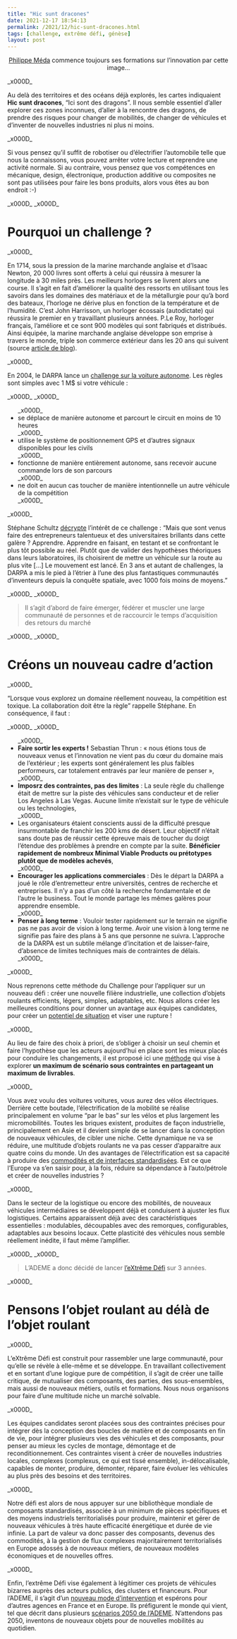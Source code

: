 ```yaml
---
title: "Hic sunt dracones"
date: 2021-12-17 18:54:13
permalink: /2021/12/hic-sunt-dracones.html
tags: [challenge, extrême défi, génèse]
layout: post
---
```


<p style="text-align: center;" data-startline="5" data-endline="5"><a href="https://www.icopilots.com/" target="_blank" rel="noopener">Philippe Méda</a> commence toujours ses formations sur l’innovation par cette image…</p>_x000D_
<p class="part" data-startline="5" data-endline="5">Au delà des territoires et des océans déjà explorés, les cartes indiquaient <strong>Hic sunt dracones</strong>, “Ici sont des dragons”. Il nous semble essentiel d’aller explorer ces zones inconnues, d’aller à la rencontre des dragons, de prendre des risques pour changer de mobilités, de changer de véhicules et d’inventer de nouvelles industries ni plus ni moins.</p>_x000D_
<p class="part" data-startline="7" data-endline="7">Si vous pensez qu’il suffit de robotiser ou d’électrifier l’automobile telle que nous la connaissons, vous pouvez arrêter votre lecture et reprendre une activité normale. Si au contraire, vous pensez que vos compétences en mécanique, design, électronique, production additive ou composites ne sont pas utilisées pour faire les bons produits, alors vous êtes au bon endroit :-)</p>_x000D_
_x000D_
<h1 id="Pourquoi-un-challenge-" class="part" data-startline="9" data-endline="9"><i class="fa fa-link"></i>Pourquoi un challenge ?</h1>_x000D_
<p class="part" data-startline="10" data-endline="10">En 1714, sous la pression de la marine marchande anglaise et d’Isaac Newton, 20 000 livres sont offerts à celui qui réussira à mesurer la longitude à 30 miles près. Les meilleurs horlogers se livrent alors une course. Il s’agit en fait d’améliorer la qualité des ressorts en utilisant tous les savoirs dans les domaines des matériaux et de la métallurgie pour qu’à bord des bateaux, l’horloge ne dérive plus en fonction de la température et de l’humidité. C’est John Harrisson, un horloger écossais (autodictate) qui réussira le premier en y travaillant plusieurs années. P.Le Roy, horloger français, l’améliore et ce sont 900 modèles qui sont fabriqués et distribués. Ainsi équipée, la marine marchande anglaise développe son emprise à travers le monde, triple son commerce extérieur dans les 20 ans qui suivent (source <a href="https://gabrielplassat.github.io/transportsdufutur/2018/01/metanote-n25-le-temps-12.html" target="_blank" rel="noopener">article de blog</a>).</p>_x000D_
<p class="part" data-startline="12" data-endline="12">En 2004, le DARPA lance un <a href="https://fr.wikipedia.org/wiki/DARPA_Grand_Challenge" target="_blank" rel="noopener">challenge sur la voiture autonome</a>. Les règles sont simples avec 1 M$ si votre véhicule :</p>_x000D_
_x000D_
<ul class="part" data-startline="13" data-endline="17">_x000D_
 	<li class="" data-startline="11" data-endline="11">se déplace de manière autonome et parcourt le circuit en moins de 10 heures</li>_x000D_
 	<li class="" data-startline="12" data-endline="12">utilise le système de positionnement GPS et d’autres signaux disponibles pour les civils</li>_x000D_
 	<li class="" data-startline="13" data-endline="13">fonctionne de manière entièrement autonome, sans recevoir aucune commande lors de son parcours</li>_x000D_
 	<li class="" data-startline="14" data-endline="15">ne doit en aucun cas toucher de manière intentionnelle un autre véhicule de la compétition</li>_x000D_
</ul>_x000D_
<p class="part" data-startline="18" data-endline="18">Stéphane Schultz <a href="https://15marches.fr/mobilites/histoire-autonome" target="_blank" rel="noopener">décrypte</a> l’intérêt de ce challenge : “Mais que sont venus faire des entrepreneurs talentueux et des universitaires brillants dans cette galère ? Apprendre. Apprendre en faisant, en testant et se confrontant le plus tôt possible au réel. Plutôt que de valider des hypothèses théoriques dans leurs laboratoires, ils choisirent de mettre un véhicule sur la route au plus vite […] Le mouvement est lancé. En 3 ans et autant de challenges, la DARPA a mis le pied à l’étrier à l’une des plus fantastiques communautés d’inventeurs depuis la conquête spatiale, avec 1000 fois moins de moyens.”</p>_x000D_
_x000D_
<blockquote class="part" data-startline="20" data-endline="20">Il s’agit d’abord de faire émerger, fédérer et muscler une large communauté de personnes et de raccourcir le temps d’acquisition des retours du marché</blockquote>_x000D_
<!--more-->_x000D_
<h1 id="Créons-un-nouveau-cadre-d’action" class="part" data-startline="22" data-endline="22"><i class="fa fa-link"></i>Créons un nouveau cadre d’action</h1>_x000D_
<p class="part" data-startline="23" data-endline="23">“Lorsque vous explorez un domaine réellement nouveau, la compétition est toxique. La collaboration doit être la règle” rappelle Stéphane. En conséquence, il faut :</p>_x000D_
_x000D_
<ul class="part" data-startline="24" data-endline="29">_x000D_
 	<li class="" data-startline="24" data-endline="24"><strong>Faire sortir les experts !</strong> Sebastian Thrun : « nous étions tous de nouveaux venus et l’innovation ne vient pas du cœur du domaine mais de l’extérieur ; les experts sont généralement les plus faibles performeurs, car totalement entravés par leur manière de penser »,</li>_x000D_
 	<li class="" data-startline="25" data-endline="25"><strong>Imposrz des contraintes, pas des limites</strong> : La seule règle du challenge était de mettre sur la piste des véhicules sans conducteur et de relier Los Angeles à Las Vegas. Aucune limite n’existait sur le type de véhicule ou les technologies,</li>_x000D_
 	<li class="" data-startline="26" data-endline="26">Les organisateurs étaient conscients aussi de la difficulté presque insurmontable de franchir les 200 kms de désert. Leur objectif n’était sans doute pas de réussir cette épreuve mais de toucher du doigt l’étendue des problèmes à prendre en compte par la suite. <strong>Bénéficier rapidement de nombreux Minimal Viable Products ou prétotypes plutôt que de modèles achevés</strong>,</li>_x000D_
 	<li class="" data-startline="27" data-endline="27"><strong>Encourager les applications commerciales</strong> : Dès le départ la DARPA a joué le rôle d’entremetteur entre universités, centres de recherche et entreprises. Il n’y a pas d’un côté la recherche fondamentale et de l’autre le business. Tout le monde partage les mêmes galères pour apprendre ensemble.</li>_x000D_
 	<li class="" data-startline="28" data-endline="29"><strong>Penser à long terme</strong> : Vouloir tester rapidement sur le terrain ne signifie pas ne pas avoir de vision à long terme. Avoir une vision à long terme ne signifie pas faire des plans à 5 ans que personne ne suivra. L’approche de la DARPA est un subtile mélange d’incitation et de laisser-faire, d’absence de limites techniques mais de contraintes de délais.</li>_x000D_
</ul>_x000D_
<p class="part" data-startline="30" data-endline="30">Nous reprenons cette méthode du Challenge pour l’appliquer sur un nouveau défi : créer une nouvelle filière industrielle, une collection d’objets roulants efficients, légers, simples, adaptables, etc. Nous allons créer les meilleures conditions pour donner un avantage aux équipes candidates, pour créer un <a href="https://gabrielplassat.github.io/transportsdufutur/2018/04/le-potentiel-de-situation.html" target="_blank" rel="noopener">potentiel de situation</a> et viser une rupture !</p>_x000D_
<p class="part" data-startline="32" data-endline="32">Au lieu de faire des choix à priori, de s’obliger à choisir un seul chemin et faire l’hypothèse que les acteurs aujourd’hui en place sont les mieux placés pour conduire les changements, il est proposé ici une <a href="https://gabrielplassat.github.io/transportsdufutur/2018/05/pour-des-anti-strategies.html" target="_blank" rel="noopener">méthode</a> qui vise à explorer <strong>un maximum de scénario sous contraintes en partageant un maximum de livrables</strong>.</p>_x000D_
<p class="part" data-startline="34" data-endline="34">Vous avez voulu des voitures voitures, vous aurez des vélos électriques. Derrière cette boutade, l’électrification de la mobilité se réalise principalement en volume “par le bas” sur les vélos et plus largement les micromobilités. Toutes les briques existent, produites de façon industrielle, principalement en Asie et il devient simple de se lancer dans la conception de nouveaux véhicules, de cibler une niche. Cette dynamique ne va se réduire, une multitude d’objets roulants ne va pas cesser d’apparaitre aux quatre coins du monde. Un des avantages de l’électrification est sa capacité à produire des <a href="https://gabrielplassat.github.io/transportsdufutur/2020/09/commodite.html" target="_blank" rel="noopener">commodités et de interfaces standardisées</a>. Est ce que l’Europe va s’en saisir pour, à la fois, réduire sa dépendance à l’auto/pétrole et créer de nouvelles industries ?</p>_x000D_
<p class="part" data-startline="36" data-endline="36">Dans le secteur de la logistique ou encore des mobilités, de nouveaux véhicules intermédiaires se développent déjà et conduisent à ajuster les flux logistiques. Certains apparaissent déjà avec des caractéristiques essentielles : modulables, découpables avec des remorques, configurables, adaptables aux besoins locaux. Cette plasticité des véhicules nous semble réellement inédite, il faut même l’amplifier.</p>_x000D_
_x000D_
<blockquote class="part" data-startline="38" data-endline="38">L’ADEME a donc décidé de lancer <a href="https://xd.ademe.fr/" target="_blank" rel="noopener">l’eXtrême Défi</a> sur 3 années.</blockquote>_x000D_
<h1 id="Pensons-l’objet-roulant-au-délà-de-l’objet-roulant" class="part" data-startline="40" data-endline="40"><i class="fa fa-link"></i>Pensons l’objet roulant au délà de l’objet roulant</h1>_x000D_
<p class="part" data-startline="41" data-endline="41">L’eXtrême Défi est construit pour rassembler une large communauté, pour qu’elle se révèle à elle-même et se développe. En travaillant collectivement et en sortant d’une logique pure de compétition, il s’agit de créer une taille critique, de mutualiser des composants, des parties, des sous-ensembles, mais aussi de nouveaux métiers, outils et formations. Nous nous organisons pour faire d’une multitude niche un marché solvable.</p>_x000D_
<p class="part" data-startline="43" data-endline="43">Les équipes candidates seront placées sous des contraintes précises pour intégrer dès la conception des boucles de matière et de composants en fin de vie, pour intégrer plusieurs vies des véhicules et des composants, pour penser au mieux les cycles de montage, démontage et de reconditionnement. Ces contraintes visent à créer de nouvelles industries locales, complexes (complexus, ce qui est tissé ensemble), in-délocalisable, capables de monter, produire, démonter, réparer, faire évoluer les véhicules au plus près des besoins et des territoires.</p>_x000D_
<p class="part" data-startline="45" data-endline="45">Notre défi est alors de nous appuyer sur une bibliothèque mondiale de composants standardisés, associée à un minimum de pièces spécifiques et des moyens industriels territorialisés pour produire, maintenir et gérer de nouveaux véhicules à très haute efficacité énergétique et durée de vie infinie. La part de valeur va donc passer des composants, devenus des commodités, à la gestion de flux complexes majoritairement territorialisés en Europe adossés à de nouveaux métiers, de nouveaux modèles économiques et de nouvelles offres.</p>_x000D_
<p class="part" data-startline="47" data-endline="47">Enfin, l’extrême Défi vise également à légitimer ces projets de véhicules bizarres auprès des acteurs publics, des clusters et financeurs. Pour l’ADEME, il s’agit d’un <a href="https://gabrielplassat.github.io/transportsdufutur/2016/01/metanote-n23-lavenir-du-soutien-public-a-linnovation.html" target="_blank" rel="noopener">nouveau mode d’intervention</a> et espérons pour d’autres agences en France et en Europe. Ils préfigurent le monde qui vient, tel que décrit dans plusieurs <a href="https://transitions2050.ademe.fr/" target="_blank" rel="noopener">scénarios 2050 de l’ADEME</a>. N’attendons pas 2050, inventons de nouveaux objets pour de nouvelles mobilités au quotidien.</p>

